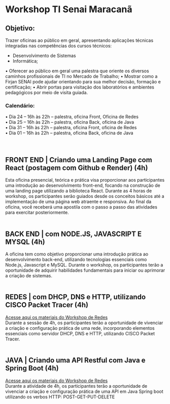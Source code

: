 # Workshop TI Senai Maracanã

## Objetivo: 
Trazer oficinas ao público em geral, apresentando aplicações técnicas integradas nas competências dos cursos técnicos:
* Desenvolvimento de Sistemas
* Informática; 

•	Oferecer ao público em geral uma palestra que oriente os diversos caminhos profissionais de TI no Mercado de Trabalho;
•	Mostrar como a Firjan SENAI pode ajudar orientando para sua melhor decisão, formação e certificação; 
•	Abrir portas para visitação dos laboratórios e ambientes pedagógicos por meio de visita guiada.

### Calendário:
•	Dia 24 – 16h às 22h – palestra, oficina Front, Oficina de Redes<br>
•	Dia 25 – 16h às 22h – palestra, oficina Back, oficina de Java<br>
•	Dia 31 – 16h às 22h – palestra, oficina Front, oficina de Redes<br>
•	Dia 01 – 16h às 22h – palestra, oficina Back, oficina de Java<br>
<br>
<br>
## FRONT END | Criando uma Landing Page com React (postagem com Github e Render) (4h)
Esta oficina presencial, teórica e prática visa proporcionar aos participantes uma introdução ao desenvolvimento front-end, focando na construção de uma landing page utilizando a biblioteca React. Durante as 4 horas de workshop, os participantes serão guiados desde os conceitos básicos até a implementação de uma página web atraente e responsiva. Ao final da oficina, você receberá uma apostila com o passo a passo das atividades para exercitar posteriormente. 
<br>
<br>
## BACK END | com NODE.JS, JAVASCRIPT E MYSQL (4h)
A oficina tem como objetivo proporcionar uma introdução prática ao desenvolvimento back-end, utilizando tecnologias essenciais como Node.js, Javascript e MySQL. Durante o workshop, os participantes terão a oportunidade de adquirir habilidades fundamentais para iniciar ou aprimorar a criação de sistemas. 
<br>
<br>
## REDES | com DHCP, DNS e HTTP, utilizando CISCO Packet Tracer (4h) 
[Acesse aqui os materiais do Workshop de Redes](Redes/) <br>
Durante a sessão de 4h, os participantes terão a oportunidade de vivenciar a criação e configuração prática de uma rede, incorporando elementos essenciais como servidor DHCP, DNS e HTTP, utilizando CISCO Packet Tracer.
<br>
<br>
## JAVA | Criando uma API Restful com Java e Spring Boot (4h)
[Acesse aqui os materiais do Workshop de Redes](Java/) <br>
Durante a atividade de 4h, os participantes terão a oportunidade de vivenciar a criação e configuração prática de uma API em Java Spring boot utilizando os verbos HTTP:  POST-GET-PUT-DELETE
